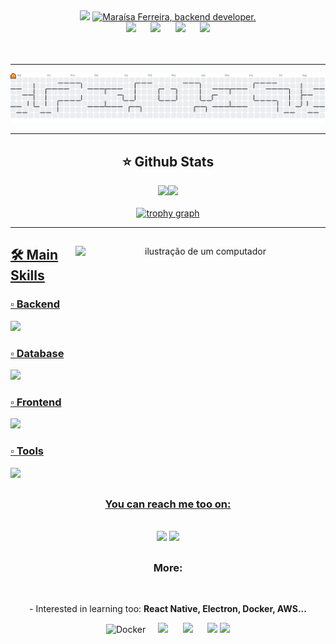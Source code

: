 <div align="center">
  <img src="https://capsule-render.vercel.app/api?type=waving&height=100&color=0:6A4FB6,100:4F5A7F">
  <a href="https://git.io/typing-svg"><img src="https://readme-typing-svg.herokuapp.com?font=Orbitron&size=30&pause=50&color=AE81FF&center=true&width=800&height=100&lines=Hey+there+%F0%9F%91%8B%F0%9F%8F%BB%2C+welcome+to+my+github!;I'm+Mara%C3%ADsa+Ferreira%2C+backend+developer." alt="Maraísa Ferreira, backend developer." /></a>
  <br>
  <img height="60em" src="https://icongr.am/devicon/java-original.svg?size=128&color=currentColor">
  <span>&nbsp;&nbsp;&nbsp;&nbsp;</span>
  <img height="60em" src="https://cdn.jsdelivr.net/gh/devicons/devicon@latest/icons/spring/spring-original.svg">
  <span>&nbsp;&nbsp;&nbsp;&nbsp;</span>
  <img height="60em" src="https://icongr.am/devicon/nodejs-original.svg?size=128&color=currentColor">
  <span>&nbsp;&nbsp;&nbsp;&nbsp;</span>
  <img height="60em" src="https://icongr.am/devicon/react-original.svg?size=128&color=currentColor">
  <!-- <span>&nbsp;&nbsp;&nbsp;&nbsp;</span> -->
  <!-- <img height="80px" src="https://icongr.am/devicon/typescript-original.svg?size=128&color=currentColor"> -->
</div>
<br><br>
<hr>
<div align="center">
  <picture>
  <source media="(prefers-color-scheme: dark)" srcset="https://raw.githubusercontent.com/maraisaferreira/maraisaferreira/output/pacman-contribution-graph-dark.svg">
  <source media="(prefers-color-scheme: light)" srcset="https://raw.githubusercontent.com/maraisaferreira/maraisaferreira/output/pacman-contribution-graph.svg">
  <img alt="pacman contribution graph" src="https://raw.githubusercontent.com/maraisaferreira/maraisaferreira/output/pacman-contribution-graph.svg">
</picture>
</div>
<hr>
<div align="center">
  <h2>⭐ Github Stats</h2>
  <a href="https://github.com/maraisaferreira">
  <img height="140em" src="https://github-profile-summary-cards.vercel.app/api/cards/profile-details?username=maraisaferreira&theme=material_palenight&border_radius=5"/><img height="140em" src="https://streak-stats.demolab.com?user=maraisaferreira&theme=material_palenight&hide_border=true&border_radius=5&date_format=M%20j%5B,%20Y%5D"/>
  <br><br>
  <img src="https://github-profile-trophy.vercel.app?username=maraisaferreira&theme=discord&title=Joined2020,Experience,Commits,Repositories&column=4&row=1&margin-w=5&margin-h=1&no-frame=true&no-bg=true" height="150" alt="trophy graph"  />
  
 
  <!-- <br><br>
  <img height="150em" src="http://github-profile-summary-cards.vercel.app/api/cards/most-commit-language?username=maraisaferreira&theme=tokyonight"/>
  <img height="150em" src="http://github-profile-summary-cards.vercel.app/api/cards/repos-per-language?username=maraisaferreira&theme=tokyonight"/>
  </a> -->
</div>
<hr>
<div align="center" style="display: inline_block">
  <img src="https://raw.githubusercontent.com/MicaelliMedeiros/micaellimedeiros/master/image/computer-illustration.png" alt="ilustração de um computador" min-width="400px" max-width="400px" width="400px" align="right">
  <div align="left">
  <h2>🛠 Main Skills</h2>
  <h3>▫ Backend</h3>
  <img src="https://skillicons.dev/icons?i=java,spring,nodejs,express,python,django&perline=5">
  <h3>▫ Database</h3>
  <img src="https://skillicons.dev/icons?i=mysql,mongodb,sqlite&perline=5">
  <h3>▫ Frontend</h3>
  <img src="https://skillicons.dev/icons?i=js,html,css,react,vite,bootstrap&perline=5">
  <h3>▫ Tools</h3>
  <img src="https://skillicons.dev/icons?i=github,git,idea,vscode,postman,gradle,maven,npm,yarn,notion&perline=5">
  </div>
</div>
  
##

<div align="center">
  <h3> You can reach me too on: </h3>
    <br>
   <a href="https://www.linkedin.com/in/maraisaferreira" target="_blank"><img height="30" src="https://img.shields.io/badge/-LinkedIn-%230077B5?logo=linkedin&logoColor=white" target="_blank"></a> 
   <a href = "mailto:ferreira.maraisacristina@gmail.com" target="_blank"><img height="30" src="https://img.shields.io/badge/Gmail-D14836?logo=gmail&logoColor=white" target="_blank"></a> 
</div>
  
##

<div align="center">
  <h3>More:</h3>
    <br>
  <p>- Interested in learning too: <strong>React Native, Electron, Docker, AWS...</strong></p>
  
  <img height="50px" src="https://icongr.am/devicon/docker-original.svg?size=128&color=currentColor" alt='Docker'>
  <span>&nbsp;&nbsp;&nbsp;</span>
  <img height="50px" src="https://icongr.am/devicon/amazonwebservices-original.svg?size=128&color=currentColor"> 
  <span>&nbsp;&nbsp;&nbsp;&nbsp;</span>
  <img height="40px" src="https://icongr.am/devicon/react-original.svg?size=128&color=6a1093">
  <span>&nbsp;&nbsp;&nbsp;&nbsp;</span>
  <img height="40px" src="https://icongr.am/devicon/electron-original.svg?size=128&color=currentColor">
  
  <img src="https://capsule-render.vercel.app/api?type=waving&height=80&color=0:6A4FB6,100:4F5A7F&section=footer">
</div>

